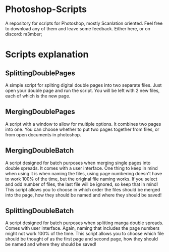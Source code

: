 # Photoshop-Scripts
A repository for scripts for Photoshop, mostly Scanlation oriented. Feel free to download any of them and leave some feedback. Either here, or on discord: m3mber;

# Scripts explanation
## SplittingDoublePages
A simple script for spliting digital double pages into two separate files. Just open your double page and run the script. You will be left with 2 new files, each of which is the new page.

## MergingDoublePages
A script with a window to allow for multiple options. It combines two pages into one. You can choose whether to put two pages together from files, or from open documents in photoshop. 

## MergingDoubleBatch
A script designed for batch purposes when merging single pages into double spreads. It comes with a user interface. One thing to keep in mind when using it is when naming the files, using page numbering doesn't have to work 100% of the time, but the original file naming works. If you select and odd number of files, the last file will be ignored, so keep that in mind!
This script allows you to choose in which order the files should be merged into the page, how they should be named and where they should be saved!

## SplittingDoubleBatch
A script designed for batch purposes when splitting manga double spreads. Comes with user interface. Again, naming that includes the page numbers might not work 100% of the time. 
This script allows you to choose which file should be thought of as the first page and second page, how they should be named and where they should be saved!